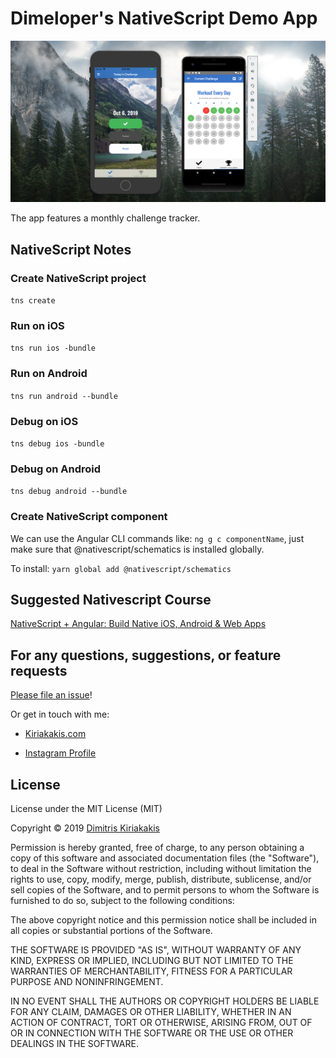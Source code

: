 # Dimeloper's NativeScript Demo App

![Teaser](https://github.com/dimeloper/ns-dimeloper-app/blob/master/teaser.png)

The app features a monthly challenge tracker.

## NativeScript Notes

### Create NativeScript project

`tns create`

### Run on iOS

`tns run ios -bundle`

### Run on Android

`tns run android --bundle`

### Debug on iOS

`tns debug ios -bundle`

### Debug on Android

`tns debug android --bundle`

### Create NativeScript component

We can use the Angular CLI commands like: `ng g c componentName`, just make sure that @nativescript/schematics is installed globally.

To install: `yarn global add @nativescript/schematics`

## Suggested Nativescript Course

[NativeScript + Angular: Build Native iOS, Android & Web Apps](https://www.udemy.com/nativescript-angular-build-native-ios-android-web-apps/)

## For any questions, suggestions, or feature requests

[Please file an issue](https://github.com/dimeloper/ns-dimeloper-app/issues)!

Or get in touch with me:

- [Kiriakakis.com](https://kiriakakis.com)

- [Instagram Profile](https://instagram.com/dimeloper_)

## License

License under the MIT License (MIT)

Copyright © 2019 [Dimitris Kiriakakis](http://www.kiriakakis.com)

Permission is hereby granted, free of charge, to any person obtaining a copy of this software and associated documentation files (the "Software"), to deal in the Software without restriction, including without limitation the rights to use, copy, modify, merge, publish, distribute, sublicense, and/or sell copies of the Software, and to permit persons to whom the Software is furnished to do so, subject to the following conditions:

The above copyright notice and this permission notice shall be included in all copies or substantial portions of the Software.

THE SOFTWARE IS PROVIDED "AS IS", WITHOUT WARRANTY OF ANY KIND, EXPRESS OR IMPLIED, INCLUDING BUT NOT LIMITED TO THE WARRANTIES OF MERCHANTABILITY, FITNESS FOR A PARTICULAR PURPOSE AND NONINFRINGEMENT.

IN NO EVENT SHALL THE AUTHORS OR COPYRIGHT HOLDERS BE LIABLE FOR ANY CLAIM, DAMAGES OR OTHER LIABILITY, WHETHER IN AN ACTION OF CONTRACT, TORT OR OTHERWISE, ARISING FROM, OUT OF OR IN CONNECTION WITH THE SOFTWARE OR THE USE OR OTHER DEALINGS IN THE SOFTWARE.
